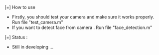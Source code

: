 

[=] How to use 
- Firstly, you should test your camera and make sure it works properly. Run file  "test_camera.m"
- If you want to detect face from camera . Run file "face_detection.m" 






[=] Status : 
- Still in developing ... 



